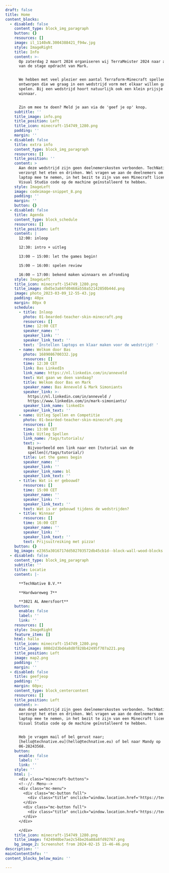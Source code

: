 ```yaml
---
draft: false
title: Home
content_blocks:
  - disabled: false
    content_type: block_img_paragraph
    button: {}
    resources: []
    image: il_1140xN.3004388421_f94w.jpg
    style: ImageRight
    title: Info
    content: >-
      Op zaterdag 2 maart 2024 organiseren wij TerraMeister 2024 naar aanleiding
      van de stage opdracht van Mark. 


      We hebben met veel plezier een aantal Terraform-Minecraft spellen
      ontworpen die we graag in een wedstrijd vorm met elkaar willen gaan
      spelen. Bij een wedstrijd hoort natuurlijk ook een klein prijsje voor de
      winnaar.


      Zin om mee te doen? Meld je aan via de 'geef je op' knop. 
    subtitle: ''
    title_image: info.png
    title_position: Left
    title_icon: minecraft-154749_1280.png
    padding: ''
    margin: ''
  - disabled: false
    title: extra info
    content_type: block_img_paragraph
    resources: []
    title_position: ''
    content: >
      Aan deze wedstrijd zijn geen deelnemerskosten verbonden. TechNative
      verzorgt het eten en drinken. Wel vragen we aan de deelnemers om eigen
      laptop mee te nemen, in het bezit te zijn van een Minecraft licentie en
      Visual Studio code op de machine geïnstalleerd te hebben. 
    style: ImageLeft
    image: codeimage-snippet_8.png
    padding: ''
    margin: ''
    button: {}
  - disabled: false
    title: Agenda
    content_type: block_schedule
    resources: []
    title_position: Left
    content: |
      12:00: inloop

      12:30: intro + uitleg

      13:00 – 15:00: let the games begin! 

      15:00 – 16:00: spelen review

      16:00 – 17:00: bekend maken winnaars en afronding
    style: ImageLeft
    title_icon: minecraft-154749_1280.png
    title_image: dbd5e3a84fd0468a558a52142850b44d.png
    image: photo_2023-03-09_12-55-43.jpg
    padding: 40px
    margin: 80px 0
    schedule:
      - title: Inloop
        photo: 01-bearded-teacher-skin-minecraft.png
        resources: []
        time: 12:00 CET
        speaker_name: ''
        speaker_link: ''
        speaker_link_text: ''
        text: 'Instellen laptops en klaar maken voor de wedstrijd! '
      - name: Welkom door Bas
        photo: 1689086700332.jpg
        resources: []
        time: 12:30 CET
        link: Bas LinkedIn
        link_name: https://nl.linkedin.com/in/anneveld
        text: Wat gaan we doen vandaag?
        title: Welkom door Bas en Mark
        speaker_name: Bas Anneveld & Mark Simoniants
        speaker_link: >-
          https://nl.linkedin.com/in/anneveld /
          https://www.linkedin.com/in/mark-simoniants/
        speaker_link_name: linkedIn
        speaker_link_text: ''
      - name: Uitleg Spellen en Competitie
        photo: 01-bearded-teacher-skin-minecraft.png
        resources: []
        time: 13:00 CET
        link: Uitleg Spellen
        link_name: /tags/tutorials/
        text: >-
          Bijvoorbeeld een link naar een [tutorial van de
          spellen](/tags/tutorial/)
        title: Let the games begin
        speaker_name: ''
        speaker_link: ''
        speaker_link_name: bl
        speaker_link_text: ''
      - title: Wat is er gebouwd?
        resources: []
        time: 15:00 CET
        speaker_name: ''
        speaker_link: ''
        speaker_link_text: ''
        text: Wat is er gebouwd tijdens de wedstrijden?
      - title: Winnaar
        resources: []
        time: 16:00 CET
        speaker_name: ''
        speaker_link: ''
        speaker_link_text: ''
        text: Prijsuitreiking met pizza!
    button: {}
    bg_image: e2365a3016717dd502703572db45cb1d--block-wall-wood-blocks.jpg
  - disabled: false
    content_type: block_img_paragraph
    subtitle: ''
    title: Locatie
    content: |-

      **TechNative B.V.**

      **Hardwareweg 7**

      **3821 AL Amersfoort**
    button:
      enable: false
      label: ''
      link: ''
    resources: []
    style: ImageRight
    feature_item: []
    html: hallo
    title_icon: minecraft-154749_1280.png
    title_image: 808d2d3bd4a8d8f828b42495f707a221.png
    title_position: Left
    image: map2.png
    padding: ''
    margin: ''
  - disabled: false
    title: geefjeop
    padding: ''
    margin: 60px;
    content_type: block_centercontent
    resources: []
    title_position: Left
    content: >-
      Aan deze wedstrijd zijn geen deelnemerskosten verbonden. TechNative
      verzorgt het eten en drinken. Wel vragen we aan de deelnemers om eigen
      laptop mee te nemen, in het bezit te zijn van een Minecraft licentie en
      Visual Studio code op de machine geïnstalleerd te hebben.


      Heb je vragen mail of bel gerust naar;
      [hello@technative.eu](hello@technative.eu) of bel naar Mandy op
      06-28243568.
    button:
      enable: false
      label: ''
      link: ''
    style: ''
    html: |-
      <div class="minecraft-buttons">
      <!--//- Menu-->
      <div class="mc-menu">
        <div class="mc-button full">
          <div class="title" onclick="window.location.href='https://technative.eu/pages/minecraft-terraform-event-2024/';">Singleplayer</div>
        </div>
        <div class="mc-button full">
          <div class="title" onclick="window.location.href='https://technative.eu/pages/minecraft-terraform-event-2024/';">Multiplayer</div>
        </div>
      </div>

      </div>
    title_icon: minecraft-154749_1280.png
    title_image: f424940be7ae2c54be26a88a8fd92767.png
    bg_image_2: Screenshot from 2024-02-15 15-46-46.png
description: ''
mainContentInfo: ''
content_blocks_below_main: ''

---
```
















































































